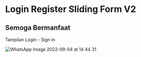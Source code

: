 # Login Register Sliding Form V2

## Semoga Bermanfaat

Tampilan Login - Sign in

![WhatsApp Image 2022-09-04 at 14 44 31](https://user-images.githubusercontent.com/84061298/188299428-86daccfc-caf9-475f-8adf-22432de5cb1b.jpeg)

